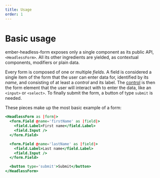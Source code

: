 ```yaml
---
title: Usage
order: 1
---
```


# Basic usage

ember-headless-form exposes only a single component as its public API, `<HeadlessForm>`. All its other ingredients are yielded, as contextual components, modifiers or plain data.

Every form is composed of one or multiple _fields_. A field is considered a single item of the form that the user can enter data for, identified by its _name_, and consisting of at least a _control_ and its label. The [control](./controls.md) is then the form element that the user will interact with to enter the data, like an `<input>` or `<select>`. To finally submit the form, a button of type `submit` is needed.

These pieces make up the most basic example of a form:

```hbs
<HeadlessForm as |form|>
  <form.Field @name='firstName' as |field|>
    <field.Label>First name</field.Label>
    <field.Input />
  </form.Field>

  <form.Field @name='lastName' as |field|>
    <field.Label>Last name</field.Label>
    <field.Input />
  </form.Field>

  <button type='submit'>Submit</button>
</HeadlessForm>
```
